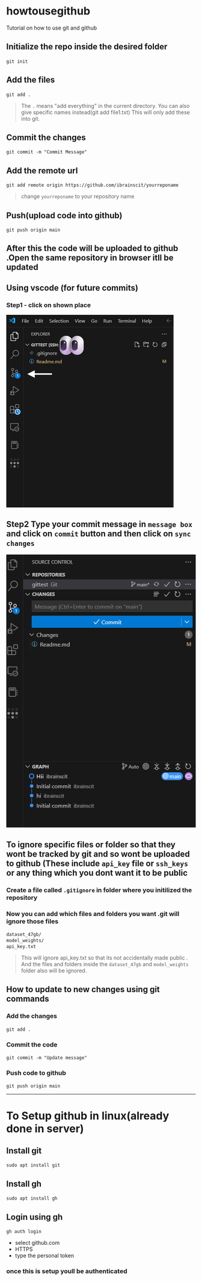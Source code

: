 # howtousegithub
Tutorial on how to use git and github


## Initialize the repo inside the desired folder
```
git init
```
## Add the files
```
git add .
```
> The `.` means "add everything" in the current directory. You can also give specific names instead(git add file1.txt) This will only add these into git.
## Commit the changes
```
git commit -m "Commit Message"
```

## Add the remote url
```
git add remote origin https://github.com/ibrainscit/yourreponame
```
> change `yourreponame` to your repository name

## Push(upload code into github)
```
git push origin main
```

## After this the code will be uploaded to github .Open the same repository in browser itll be updated 

## Using vscode (for future commits)
### Step1 - click on shown place
![Step1](images/step1.png)


## Step2 Type your commit message in `message box` and click on `commit` button and then click on `sync changes`

![Step2](images/step2.png)

## To ignore specific files or folder so that they wont be tracked by git and so wont be uploaded to github (These include `api_key` file or `ssh_keys` or any thing which you dont want it to be public

### Create a file called `.gitignore` in folder where you initilized the repository

### Now you can add which files and folders you want .git will ignore those files

```
dataset_47gb/
model_weights/
api_key.txt
```

> This will ignore api_key.txt so that its not accidentally made public . And the files and folders inside the `dataset_47gb` and `model_weights` folder also will be ignored.  

## How to update to new changes using git commands

### Add the changes 
```
git add .
```

### Commit the code
```
git commit -m "Update message"
```

### Push code to github
```
git push origin main
```

---

# To Setup github in linux(already done in server)
## Install git
```
sudo apt install git
```

## Install gh
```
sudo apt install gh
```

## Login using gh
```
gh auth login
```
* select github.com
* HTTPS
* type the personal token
### once this is setup youll be authenticated 
